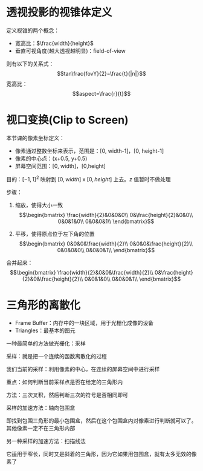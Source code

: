 # 透视投影的视锥体定义

定义视锥的两个概念：
- 宽高比：$\frac{width}{height}$
- 垂直可视角度(越大透视越明显)：field-of-view

则有以下的关系式： $$tan\frac{fovY}{2}=\frac{t}{|n|}$$
宽高比：$$aspect=\frac{r}{t}$$
# 视口变换(Clip to Screen)

本节课的像素坐标定义：
- 像素通过整数坐标来表示，范围是：\[0, width-1]，\[0, height-1]
- 像素的中心点：(x+0.5, y+0.5)
- 屏幕空间范围：\[0, width]，\[0,height]

目的：$[-1,1]^2$ 映射到 $[0,width]$ x $[0,height]$ 上去。$z$ 值暂时不做处理

步骤：
1. 缩放，使得大小一致
$$\begin{bmatrix}
\frac{width}{2}&0&0&0\\
0&\frac{height}{2}&0&0\\
0&0&1&0\\
0&0&0&1\\
\end{bmatrix}$$

2. 平移，使得原点位于左下角的位置
$$\begin{bmatrix}
0&0&0&\frac{width}{2}\\
0&0&0&\frac{height}{2}\\
0&0&0&0\\
0&0&0&1\\
\end{bmatrix}$$

合并起来：
$$\begin{bmatrix}
\frac{width}{2}&0&0&\frac{width}{2}\\
0&\frac{height}{2}&0&\frac{height}{2}\\
0&0&1&0\\
0&0&0&1\\
\end{bmatrix}$$

# 三角形的离散化

- Frame Buffer：内存中的一块区域，用于光栅化成像的设备
- Triangles：最基本的图元

一种最简单的方法做光栅化：采样

采样：就是把一个连续的函数离散化的过程

我们当前的采样：利用像素的中心，在连续的屏幕空间中进行采样

重点：如何判断当前采样点是否在给定的三角形内

方法：三次叉积，然后判断三次的符号是否相同即可

采样的加速方法：轴向包围盒

即找到包围三角形的最小包围盒，然后在这个包围盒内对像素进行判断就可以了。其他像素一定不在三角形内部

另一种采样的加速方法：扫描线法

它适用于窄长，同时又是斜着的三角形，因为它如果用包围盒，就有太多无效的像素了